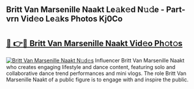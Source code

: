 ## Britt Van Marsenille Naakt Le𝚊k𝚎d N𝚞𝚍e - Part-vrn Vid𝚎o Le𝚊ks Photos Kj0Co

# <h2><a href="http://fb4chyr.evod.top/?m=Britt+Van+Marsenille+Naakt">🔗 👉🔴 Britt Van Marsenille Naakt Vid𝚎o Ph𝚘t𝚘s</a></h2>

[![Britt Van Marsenille Naakt N𝚞d𝚎s](https://i.imgur.com/8V9OHl7.gif)](http://fb4chyr.evod.top/?m=Britt+Van+Marsenille+Naakt)
Influencer Britt Van Marsenille Naakt who creates engaging lifestyle and dance content, featuring solo and collaborative dance trend performances and mini vlogs. The role Britt Van Marsenille Naakt of a public figure is to engage with and inspire the public. 
